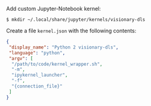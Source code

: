 Add custom Jupyter-Notebook kernel: 

```
$ mkdir ~/.local/share/jupyter/kernels/visionary-dls
```

Create a file `kernel.json` with the following contents:

```json
{
 "display_name": "Python 2 visionary-dls", 
 "language": "python", 
 "argv": [
  "/path/to/code/kernel_wrapper.sh",
  "-m", 
  "ipykernel_launcher", 
  "-f", 
  "{connection_file}"
 ]
}
```
